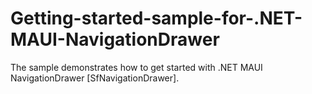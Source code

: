 # Getting-started-sample-for-.NET-MAUI-NavigationDrawer
The sample demonstrates how to get started with .NET MAUI NavigationDrawer [SfNavigationDrawer].
